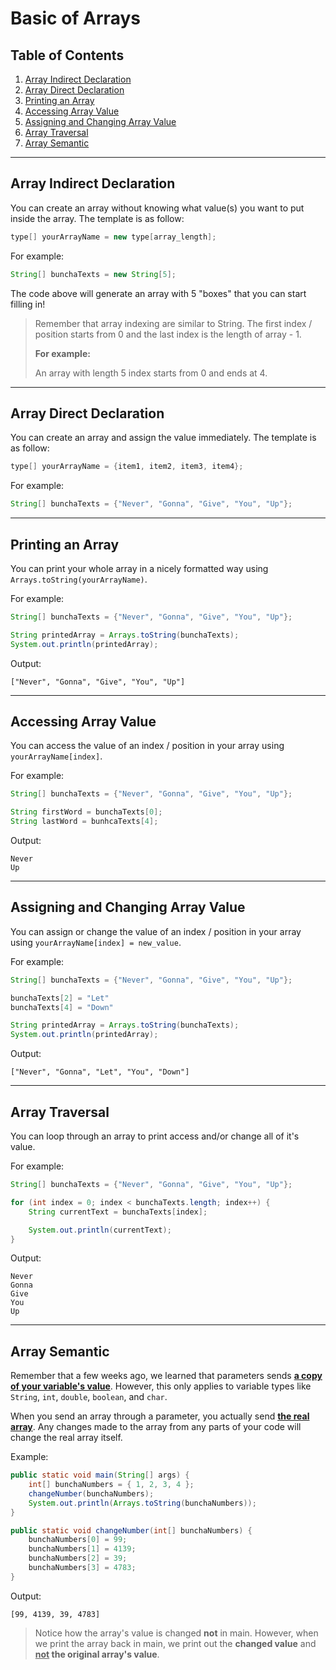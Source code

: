 # Basic of Arrays

## Table of Contents

1. [Array Indirect Declaration](#array-indirect-declaration)
2. [Array Direct Declaration](#array-direct-declaration)
3. [Printing an Array](#printing-an-array)
4. [Accessing Array Value](#accessing-array-value)
5. [Assigning and Changing Array Value](#assigning-and-changing-array-value)
6. [Array Traversal](#array-traversal)
7. [Array Semantic](#array-semantic)

---

## Array Indirect Declaration

You can create an array without knowing what value(s) you want to put inside the array. The template is as follow:

```java
type[] yourArrayName = new type[array_length];
```

For example:

```java
String[] bunchaTexts = new String[5];
```

The code above will generate an array with 5 "boxes" that you can start filling in!

> Remember that array indexing are similar to String. The first index / position starts from 0 and the last index is the length of array - 1.
>
> **For example:**
>
> An array with length 5 index starts from 0 and ends at 4.

---

## Array Direct Declaration

You can create an array and assign the value immediately. The template is as follow:

```java
type[] yourArrayName = {item1, item2, item3, item4};
```

For example:

```java
String[] bunchaTexts = {"Never", "Gonna", "Give", "You", "Up"};
```

---

## Printing an Array

You can print your whole array in a nicely formatted way using `Arrays.toString(yourArrayName)`.

For example:

```java
String[] bunchaTexts = {"Never", "Gonna", "Give", "You", "Up"};

String printedArray = Arrays.toString(bunchaTexts);
System.out.println(printedArray);
```

Output:

```
["Never", "Gonna", "Give", "You", "Up"]
```

---

## Accessing Array Value

You can access the value of an index / position in your array using `yourArrayName[index]`.

For example:

```java
String[] bunchaTexts = {"Never", "Gonna", "Give", "You", "Up"};

String firstWord = bunchaTexts[0];
String lastWord = bunhcaTexts[4];

```

Output:

```
Never
Up
```

---

## Assigning and Changing Array Value

You can assign or change the value of an index / position in your array using `yourArrayName[index] = new_value`.

For example:

```java
String[] bunchaTexts = {"Never", "Gonna", "Give", "You", "Up"};

bunchaTexts[2] = "Let"
bunchaTexts[4] = "Down"

String printedArray = Arrays.toString(bunchaTexts);
System.out.println(printedArray);
```

Output:

```
["Never", "Gonna", "Let", "You", "Down"]
```

---

## Array Traversal

You can loop through an array to print access and/or change all of it's value.

For example:

```java
String[] bunchaTexts = {"Never", "Gonna", "Give", "You", "Up"};

for (int index = 0; index < bunchaTexts.length; index++) {
    String currentText = bunchaTexts[index];

    System.out.println(currentText);
}
```

Output:

```
Never
Gonna
Give
You
Up
```

---

## Array Semantic

Remember that a few weeks ago, we learned that parameters sends <u>**a copy of your variable's value**</u>. However, this only applies to variable types like `String`, `int`, `double`, `boolean`, and `char`.

When you send an array through a parameter, you actually send <u>**the real array**</u>. Any changes made to the array from any parts of your code will change the real array itself.

Example:

```java
public static void main(String[] args) {
    int[] bunchaNumbers = { 1, 2, 3, 4 };
    changeNumber(bunchaNumbers);
    System.out.println(Arrays.toString(bunchaNumbers));
}

public static void changeNumber(int[] bunchaNumbers) {
    bunchaNumbers[0] = 99;
    bunchaNumbers[1] = 4139;
    bunchaNumbers[2] = 39;
    bunchaNumbers[3] = 4783;
}
```

Output:

```
[99, 4139, 39, 4783]
```

> Notice how the array's value is changed **not** in main. However, when we print the array back in main, we print out the **changed value** and **<u>not</u> the original array's value**.
